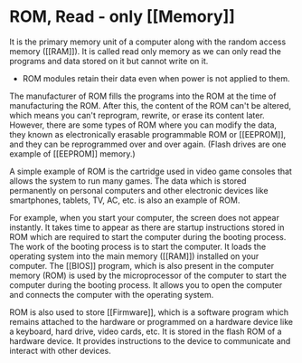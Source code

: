 # ROM, Read - only [[Memory]]
It is the primary memory unit of a computer along with the random access memory ([[RAM]]). It is called read only memory as we can only read the programs and data stored on it but cannot write on it. 

- ROM modules retain their data even when power is not applied to them.

The manufacturer of ROM fills the programs into the ROM at the time of manufacturing the ROM. After this, the content of the ROM can't be altered, which means you can't reprogram, rewrite, or erase its content later. However, there are some types of ROM where you can modify the data, they known as electronically erasable programmable ROM or [[EEPROM]], and they can be reprogrammed over and over again. (Flash drives are one example of [[EEPROM]] memory.)

A simple example of ROM is the cartridge used in video game consoles that allows the system to run many games. The data which is stored permanently on personal computers and other electronic devices like smartphones, tablets, TV, AC, etc. is also an example of ROM.

For example, when you start your computer, the screen does not appear instantly. It takes time to appear as there are startup instructions stored in ROM which are required to start the computer during the booting process. The work of the booting process is to start the computer. It loads the operating system into the main memory ([[RAM]]) installed on your computer. The [[BIOS]] program, which is also present in the computer memory (ROM) is used by the microprocessor of the computer to start the computer during the booting process. It allows you to open the computer and connects the computer with the operating system.

ROM is also used to store [[Firmware]], which is a software program which remains attached to the hardware or programmed on a hardware device like a keyboard, hard drive, video cards, etc. It is stored in the flash ROM of a hardware device. It provides instructions to the device to communicate and interact with other devices.